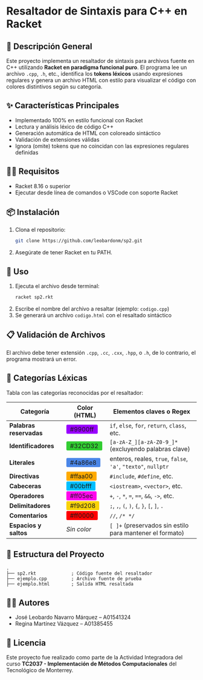 # Resaltador de Sintaxis para C++ en Racket

## 🧾 Descripción General
Este proyecto implementa un resaltador de sintaxis para archivos fuente en C++ utilizando **Racket en paradigma funcional puro**. El programa lee un archivo `.cpp`, `.h`, etc., identifica los **tokens léxicos** usando expresiones regulares y genera un archivo HTML con estilo para visualizar el código con colores distintivos según su categoría.

## ✨ Características Principales
- Implementado 100% en estilo funcional con Racket
- Lectura y análisis léxico de código C++
- Generación automática de HTML con coloreado sintáctico
- Validación de extensiones válidas
- Ignora (omite) tokens que no coincidan con las expresiones regulares definidas

## 🧑‍💻 Requisitos
- Racket 8.16 o superior
- Ejecutar desde línea de comandos o VSCode con soporte Racket

## 📦 Instalación
1. Clona el repositorio:
   ```bash
   git clone https://github.com/leobardonm/sp2.git
   ```
2. Asegúrate de tener Racket en tu PATH.

## 🚀 Uso
1. Ejecuta el archivo desde terminal:
   ```bash
   racket sp2.rkt
   ```
2. Escribe el nombre del archivo a resaltar (ejemplo: `codigo.cpp`)
3. Se generará un archivo `codigo.html` con el resaltado sintáctico

## 📋 Validación de Archivos
El archivo debe tener extensión `.cpp`, `.cc`, `.cxx`, `.hpp`, o `.h`, de lo contrario, el programa mostrará un error.

## 🧠 Categorías Léxicas

Tabla con las categorías reconocidas por el resaltador:

| Categoría                | Color (HTML)                                            | Elementos claves o Regex                                       |
|--------------------------|---------------------------------------------------------|----------------------------------------------------------------|
| **Palabras reservadas**  | <span style="background-color:#9900ff;padding: 2px 10px;border-radius: 3px;">#9900ff</span>  | `if`, `else`, `for`, `return`, `class`, etc.                   |
| **Identificadores**      | <span style="background-color:#32CD32;padding: 2px 10px;border-radius: 3px;">#32CD32</span> | `[a-zA-Z_][a-zA-Z0-9_]*` (excluyendo palabras clave)           |
| **Literales**            | <span style="background-color:#4a86e8;padding: 2px 10px;border-radius: 3px;">#4a86e8</span>  | enteros, reales, `true`, `false`, `'a'`, `"texto"`, `nullptr`     |
| **Directivas**           | <span style="background-color:#ffaa00;padding: 2px 10px;border-radius: 3px;">#ffaa00</span>  | `#include`, `#define`, etc.                                      |
| **Cabeceras**            | <span style="background-color:#00bfff;padding: 2px 10px;border-radius: 3px;">#00bfff</span>  | `<iostream>`, `<vector>`, etc.                             |
| **Operadores**           | <span style="background-color:#ff05ec;padding: 2px 10px;border-radius: 3px;">#ff05ec</span>  | `+`, `-`, `*`, `=`, `==`, `&&`, `->`, etc.                     |
| **Delimitadores**        | <span style="background-color:#f9d208;padding: 2px 10px;border-radius: 3px;">#f9d208</span> | `;`, `,`, `(`, `)`, `{`, `}`, `[`, `]`, `.`                     |
| **Comentarios**          | <span style="background-color:#ff0000;padding: 2px 10px;border-radius: 3px;">#ff0000</span>  | `//`, `/* */`                                                  |
| **Espacios y saltos**    | *Sin color*                                             | `[ ]+` (preservados sin estilo para mantener el formato)       |










## 📁 Estructura del Proyecto
```
.
├── sp2.rkt             ; Código fuente del resaltador
├── ejemplo.cpp         ; Archivo fuente de prueba
├── ejemplo.html        ; Salida HTML resaltada
```

## 👩‍💻 Autores
- José Leobardo Navarro Márquez – A01541324
- Regina Martínez Vázquez – A01385455

## 📄 Licencia
Este proyecto fue realizado como parte de la Actividad Integradora del curso **TC2037 - Implementación de Métodos Computacionales** del Tecnológico de Monterrey.
